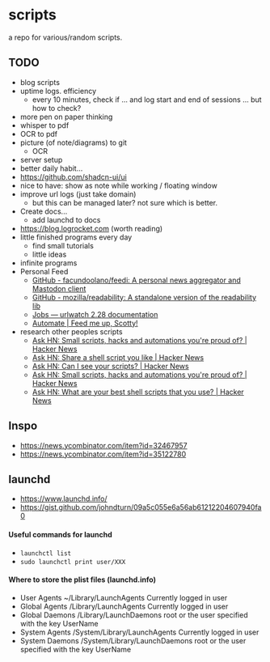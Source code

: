 # scripts

a repo for various/random scripts. 

## TODO
- blog scripts
- uptime logs. efficiency
    - every 10 minutes, check if ... and log start and end of sessions ... but how to check?
- more pen on paper thinking
- whisper to pdf 
- OCR to pdf
- picture (of note/diagrams) to git
    - OCR
- server setup 
- better daily habit...
- https://github.com/shadcn-ui/ui
- nice to have: show as note while working / floating window
- improve url logs (just take domain)
    - but this can be managed later? not sure which is better.
- Create docs...
    - add launchd to docs
- https://blog.logrocket.com (worth reading)
- little finished programs every day
    - find small tutorials
    - little ideas
- infinite programs
- Personal Feed
    - [GitHub - facundoolano/feedi: A personal news aggregator and Mastodon client](https://github.com/facundoolano/feedi)
    - [GitHub - mozilla/readability: A standalone version of the readability lib](https://github.com/mozilla/readability)
    - [Jobs — urlwatch 2.28 documentation](https://urlwatch.readthedocs.io/en/latest/jobs.html)
    - [Automate | Feed me up, Scotty!](https://feed-me-up-scotty.vincenttunru.com/docs/automate)
- research other peoples scripts
    - [Ask HN: Small scripts, hacks and automations you're proud of? | Hacker News](https://news.ycombinator.com/item?id=35122780)
    - [Ask HN: Share a shell script you like | Hacker News](https://news.ycombinator.com/item?id=37112991)
    - [Ask HN: Can I see your scripts? | Hacker News](https://news.ycombinator.com/item?id=32467957)
    - [Ask HN: Small scripts, hacks and automations you're proud of? | Hacker News](https://news.ycombinator.com/item?id=35122780&p=2)
    - [Ask HN: What are your best shell scripts that you use? | Hacker News](https://news.ycombinator.com/item?id=21918584)

## Inspo
- https://news.ycombinator.com/item?id=32467957
- https://news.ycombinator.com/item?id=35122780

## launchd
- https://www.launchd.info/
- https://gist.github.com/johndturn/09a5c055e6a56ab61212204607940fa0

#### Useful commands for launchd
- `launchctl list`
- `sudo launchctl print user/XXX`

#### Where to store the plist files (launchd.info)
- User Agents	~/Library/LaunchAgents	Currently logged in user
- Global Agents	/Library/LaunchAgents	Currently logged in user
- Global Daemons	/Library/LaunchDaemons	root or the user specified with the key UserName
- System Agents	/System/Library/LaunchAgents	Currently logged in user
- System Daemons	/System/Library/LaunchDaemons	root or the user specified with the key UserName
